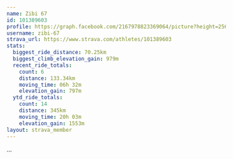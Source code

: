```yaml
---
name: Zibi 67
id: 101389603
profile: https://graph.facebook.com/2167978823369064/picture?height=256&width=256
username: zibi-67
strava_url: https://www.strava.com/athletes/101389603
stats:
  biggest_ride_distance: 70.25km
  biggest_climb_elevation_gain: 979m
  recent_ride_totals:
    count: 6
    distance: 133.34km
    moving_time: 06h 32m
    elevation_gain: 797m
  ytd_ride_totals:
    count: 14
    distance: 345km
    moving_time: 20h 03m
    elevation_gain: 1553m
layout: strava_member
--- 
```

...
